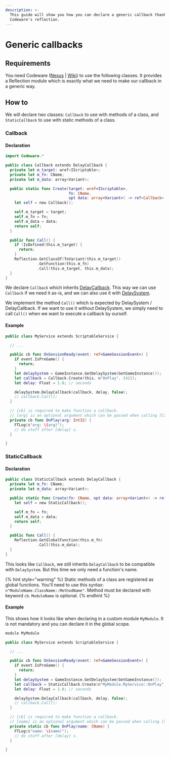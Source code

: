 ```yaml
---
description: >-
  This guide will show you how you can declare a generic callback thanks to
  Codeware's reflection.
---
```


# Generic callbacks

## Requirements

You need Codeware ([Nexus](https://www.nexusmods.com/cyberpunk2077/mods/7780) | [Wiki](https://github.com/psiberx/cp2077-codeware/wiki#reflection)) to use the following classes. It provides a Reflection module which is exactly what we need to make our callback in a generic way.

## How to

We will declare two classes: `Callback` to use with methods of a class, and `StaticCallback` to use with static methods of a class.

### Callback

#### Declaration

```swift
import Codeware.*

public class Callback extends DelayCallback {
  private let m_target: wref<IScriptable>;
  private let m_fn: CName;
  private let m_data: array<Variant>;

  public static func Create(target: wref<IScriptable>,
                            fn: CName,
                            opt data: array<Variant>) -> ref<Callback> {
    let self = new Callback();

    self.m_target = target;
    self.m_fn = fn;
    self.m_data = data;
    return self;
  }

  public func Call() {
    if !IsDefined(this.m_target) {
      return;
    }
    Reflection.GetClassOf(ToVariant(this.m_target))
              .GetFunction(this.m_fn)
              .Call(this.m_target, this.m_data);
  }
}
```

We declare `Callback` which inherits [DelayCallback](https://nativedb.red4ext.com/DelayCallback). This way we can use `Callback` if we need it as-is, and we can also use it with [DelaySystem](https://nativedb.red4ext.com/DelaySystem).

We implement the method `Call()` which is expected by DelaySystem / DelayCallback. If we want to use it without DelaySystem, we simply need to call `Call()` when we want to execute a callback by ourself.

#### Example

```swift
public class MyService extends ScriptableService {

  // ...

  public cb func OnSessionReady(event: ref<GameSessionEvent>) {
    if event.IsPreGame() {
      return;
    }
    let delaySystem = GameInstance.GetDelaySystem(GetGameInstance());
    let callback = Callback.Create(this, n"OnPlay", [42]);
    let delay: Float = 1.0; // seconds

    delaySystem.DelayCallback(callback, delay, false);
    // callback.Call();
  }

  // [cb] is required to make function a callback.
  // [arg] is an optional argument which can be passed when calling [Callback.Create].
  private cb func OnPlay(arg: Int32) {
    FTLog(s"arg: \(arg)");
    // do stuff after [delay] s.
  }

}
```

### StaticCallback

#### Declaration

```swift
public class StaticCallback extends DelayCallback {
  private let m_fn: CName;
  private let m_data: array<Variant>;

  public static func Create(fn: CName, opt data: array<Variant>) -> ref<StaticCallback> {
    let self = new StaticCallback();

    self.m_fn = fn;
    self.m_data = data;
    return self;
  }

  public func Call() {
    Reflection.GetGlobalFunction(this.m_fn)
              .Call(this.m_data);
  }
}
```

This looks like `Callback`, we still inherits `DelayCallback` to be compatible with `DelaySystem`. But this time we only need a function's name.

{% hint style="warning" %}
Static methods of a class are registered as global functions. You'll need to use this syntax: `n"ModuleName.ClassName::MethodName"`. Method must be declared with keyword `cb`. `ModuleName` is optional.
{% endhint %}

#### Example

This shows how it looks like when declaring in a custom module `MyModule`. It is not mandatory and you can declare it in the global scope.

```swift
module MyModule

public class MyService extends ScriptableService {

  // ...

  public cb func OnSessionReady(event: ref<GameSessionEvent>) {
    if event.IsPreGame() {
      return;
    }
    let delaySystem = GameInstance.GetDelaySystem(GetGameInstance());
    let callback = StaticCallback.Create(n"MyModule.MyService::OnPlay", [n"Choom"]);
    let delay: Float = 1.0; // seconds

    delaySystem.DelayCallback(callback, delay, false);
    // callback.Call();
  }

  // [cb] is required to make function a callback.
  // [name] is an optional argument which can be passed when calling [StaticCallback.Create].
  private static cb func OnPlay(name: CName) {
    FTLog(s"name: \(name)");
    // do stuff after [delay] s.
  }

}
```
